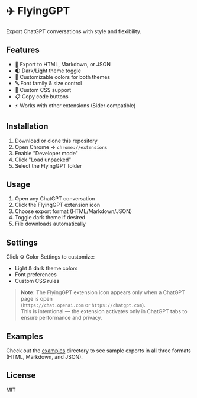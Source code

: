 # ✈️ FlyingGPT

Export ChatGPT conversations with style and flexibility.

## Features
- 📄 Export to HTML, Markdown, or JSON
- 🌓 Dark/Light theme toggle
- 🎨 Customizable colors for both themes
- 🔤 Font family & size control
- 💅 Custom CSS support
- 📋 Copy code buttons
- ⚡ Works with other extensions (Sider compatible)

## Installation
1. Download or clone this repository
2. Open Chrome → `chrome://extensions`
3. Enable "Developer mode"
4. Click "Load unpacked"
5. Select the FlyingGPT folder

## Usage
1. Open any ChatGPT conversation
2. Click the FlyingGPT extension icon
3. Choose export format (HTML/Markdown/JSON)
4. Toggle dark theme if desired
5. File downloads automatically

## Settings
Click ⚙️ Color Settings to customize:
- Light & dark theme colors
- Font preferences
- Custom CSS rules

> **Note:** The FlyingGPT extension icon appears only when a ChatGPT page is open  
> (`https://chat.openai.com` or `https://chatgpt.com`).  
> This is intentional — the extension activates only in ChatGPT tabs to ensure performance and privacy.

## Examples

Check out the [examples](examples/) directory to see sample exports in all three formats (HTML, Markdown, and JSON).

## License

MIT
